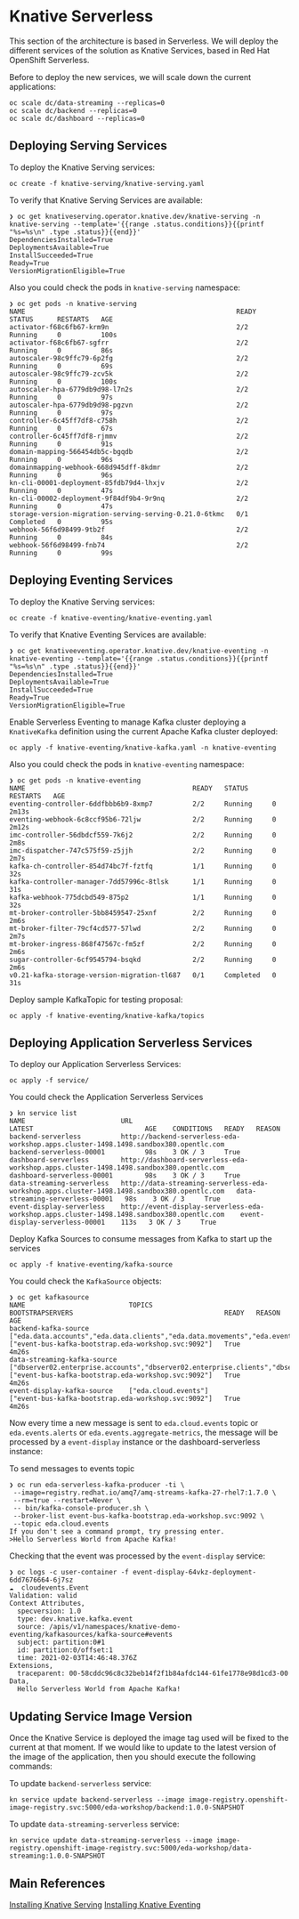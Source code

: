 # Knative Serverless

This section of the architecture is based in Serverless. We will deploy the different
services of the solution as Knative Services, based in Red Hat OpenShift Serverless.

Before to deploy the new services, we will scale down the current applications:

```shell
oc scale dc/data-streaming --replicas=0
oc scale dc/backend --replicas=0
oc scale dc/dashboard --replicas=0
```

## Deploying Serving Services

To deploy the Knative Serving services:

```shell
oc create -f knative-serving/knative-serving.yaml
```

To verify that Knative Serving Services are available:

```shell
❯ oc get knativeserving.operator.knative.dev/knative-serving -n knative-serving --template='{{range .status.conditions}}{{printf "%s=%s\n" .type .status}}{{end}}'
DependenciesInstalled=True
DeploymentsAvailable=True
InstallSucceeded=True
Ready=True
VersionMigrationEligible=True
```

Also you could check the pods in `knative-serving` namespace:

```shell
❯ oc get pods -n knative-serving
NAME                                                     READY   STATUS      RESTARTS   AGE
activator-f68c6fb67-krm9n                                2/2     Running     0          100s
activator-f68c6fb67-sgfrr                                2/2     Running     0          86s
autoscaler-98c9ffc79-6p2fg                               2/2     Running     0          69s
autoscaler-98c9ffc79-zcv5k                               2/2     Running     0          100s
autoscaler-hpa-6779db9d98-l7n2s                          2/2     Running     0          97s
autoscaler-hpa-6779db9d98-pgzvn                          2/2     Running     0          97s
controller-6c45ff7df8-c758h                              2/2     Running     0          67s
controller-6c45ff7df8-rjmmv                              2/2     Running     0          91s
domain-mapping-566454db5c-bgqdb                          2/2     Running     0          96s
domainmapping-webhook-668d945dff-8kdmr                   2/2     Running     0          96s
kn-cli-00001-deployment-85fdb79d4-lhxjv                  2/2     Running     0          47s
kn-cli-00002-deployment-9f84df9b4-9r9nq                  2/2     Running     0          47s
storage-version-migration-serving-serving-0.21.0-6tkmc   0/1     Completed   0          95s
webhook-56f6d98499-9tb2f                                 2/2     Running     0          84s
webhook-56f6d98499-fnb74                                 2/2     Running     0          99s
```

## Deploying Eventing Services

To deploy the Knative Serving services:

```shell
oc create -f knative-eventing/knative-eventing.yaml
```

To verify that Knative Eventing Services are available:

```shell
❯ oc get knativeeventing.operator.knative.dev/knative-eventing -n knative-eventing --template='{{range .status.conditions}}{{printf "%s=%s\n" .type .status}}{{end}}'
DependenciesInstalled=True
DeploymentsAvailable=True
InstallSucceeded=True
Ready=True
VersionMigrationEligible=True
```

Enable Serverless Eventing to manage Kafka cluster deploying a `KnativeKafka` definition using
the current Apache Kafka cluster deployed:

```shell
oc apply -f knative-eventing/knative-kafka.yaml -n knative-eventing
```

Also you could check the pods in `knative-eventing` namespace:

```shell
❯ oc get pods -n knative-eventing
NAME                                          READY   STATUS      RESTARTS   AGE
eventing-controller-6ddfbbb6b9-8xmp7          2/2     Running     0          2m13s
eventing-webhook-6c8ccf95b6-72ljw             2/2     Running     0          2m12s
imc-controller-56dbdcf559-7k6j2               2/2     Running     0          2m8s
imc-dispatcher-747c575f59-z5jjh               2/2     Running     0          2m7s
kafka-ch-controller-854d74bc7f-fztfq          1/1     Running     0          32s
kafka-controller-manager-7dd57996c-8tlsk      1/1     Running     0          31s
kafka-webhook-775dcbd549-875p2                1/1     Running     0          32s
mt-broker-controller-5bb8459547-25xnf         2/2     Running     0          2m6s
mt-broker-filter-79cf4cd577-57lwd             2/2     Running     0          2m7s
mt-broker-ingress-868f47567c-fm5zf            2/2     Running     0          2m6s
sugar-controller-6cf9545794-bsqkd             2/2     Running     0          2m6s
v0.21-kafka-storage-version-migration-tl687   0/1     Completed   0          31s
```

Deploy sample KafkaTopic for testing proposal:

```shell
oc apply -f knative-eventing/knative-kafka/topics
```

## Deploying Application Serverless Services

To deploy our Application Serverless Services:

```shell
oc apply -f service/
```

You could check the Application Serverless Services

```shell
❯ kn service list
NAME                        URL                                                                                           LATEST                            AGE    CONDITIONS   READY   REASON
backend-serverless          http://backend-serverless-eda-workshop.apps.cluster-1498.1498.sandbox380.opentlc.com          backend-serverless-00001          98s    3 OK / 3     True    
dashboard-serverless        http://dashboard-serverless-eda-workshop.apps.cluster-1498.1498.sandbox380.opentlc.com        dashboard-serverless-00001        98s    3 OK / 3     True    
data-streaming-serverless   http://data-streaming-serverless-eda-workshop.apps.cluster-1498.1498.sandbox380.opentlc.com   data-streaming-serverless-00001   98s    3 OK / 3     True    
event-display-serverless    http://event-display-serverless-eda-workshop.apps.cluster-1498.1498.sandbox380.opentlc.com    event-display-serverless-00001    113s   3 OK / 3     True
```

Deploy Kafka Sources to consume messages from Kafka to start up the services

```shell
oc apply -f knative-eventing/kafka-source
```

You could check the `KafkaSource` objects:

```shell
❯ oc get kafkasource
NAME                          TOPICS                                                                                                                                               BOOTSTRAPSERVERS                                      READY   REASON   AGE
backend-kafka-source          ["eda.data.accounts","eda.data.clients","eda.data.movements","eda.events.domain.clients","eda.events.domain.accounts","eda.events.domain.regions"]   ["event-bus-kafka-bootstrap.eda-workshop.svc:9092"]   True             4m26s
data-streaming-kafka-source   ["dbserver02.enterprise.accounts","dbserver02.enterprise.clients","dbserver02.enterprise.movements","dbserver02.enterprise.regions"]                 ["event-bus-kafka-bootstrap.eda-workshop.svc:9092"]   True             4m26s
event-display-kafka-source    ["eda.cloud.events"]                                                                                                                                 ["event-bus-kafka-bootstrap.eda-workshop.svc:9092"]   True             4m26s
```

Now every time a new message is sent to `eda.cloud.events` topic or `eda.events.alerts` or `eda.events.aggregate-metrics`, the message will be processed by a `event-display` instance or the dashboard-serverless instance:

To send messages to events topic

```shell
❯ oc run eda-serverless-kafka-producer -ti \
 --image=registry.redhat.io/amq7/amq-streams-kafka-27-rhel7:1.7.0 \
 --rm=true --restart=Never \
 -- bin/kafka-console-producer.sh \
 --broker-list event-bus-kafka-bootstrap.eda-workshop.svc:9092 \
 --topic eda.cloud.events
If you don't see a command prompt, try pressing enter.
>Hello Serverless World from Apache Kafka!
```

Checking that the event was processed by the `event-display` service:

```shell
❯ oc logs -c user-container -f event-display-64vkz-deployment-6dd7676664-6j7sz
☁️  cloudevents.Event
Validation: valid
Context Attributes,
  specversion: 1.0
  type: dev.knative.kafka.event
  source: /apis/v1/namespaces/knative-demo-eventing/kafkasources/kafka-source#events
  subject: partition:0#1
  id: partition:0/offset:1
  time: 2021-02-03T14:46:48.376Z
Extensions,
  traceparent: 00-58cddc96c8c32beb14f2f1b84afdc144-61fe1778e98d1cd3-00
Data,
  Hello Serverless World from Apache Kafka!
```

## Updating Service Image Version

Once the Knative Service is deployed the image tag used will be fixed to the current at that moment.
If we would like to update to the latest version of the image of the application, then you should
execute the following commands:

To update `backend-serverless` service:

```shell
kn service update backend-serverless --image image-registry.openshift-image-registry.svc:5000/eda-workshop/backend:1.0.0-SNAPSHOT
```

To update `data-streaming-serverless` service:

```shell
kn service update data-streaming-serverless --image image-registry.openshift-image-registry.svc:5000/eda-workshop/data-streaming:1.0.0-SNAPSHOT
```

## Main References

[Installing Knative Serving](https://docs.openshift.com/container-platform/4.7/serverless/admin_guide/installing-knative-serving.html)
[Installing Knative Eventing](https://docs.openshift.com/container-platform/4.7/serverless/admin_guide/installing-knative-eventing.html)
